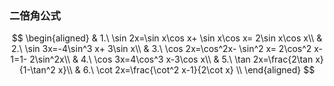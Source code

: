 ### 二倍角公式

$$
\begin{aligned}
	& 1.\ \sin 2x=\sin x\cos x+ \sin x\cos x= 2\sin x\cos x\\
	& 2.\ \sin 3x=-4\sin^3 x+ 3\sin x\\
	& 3.\ \cos 2x=\cos^2x- \sin^2 x= 2\cos^2 x-1=1- 2\sin^2x\\
	& 4.\ \cos 3x=4\cos^3 x-3\cos x\\
	& 5.\ \tan 2x=\frac{2\tan x}{1-\tan^2 x}\\
	& 6.\ \cot 2x=\frac{\cot^2 x-1}{2\cot x} \\
\end{aligned}
$$
